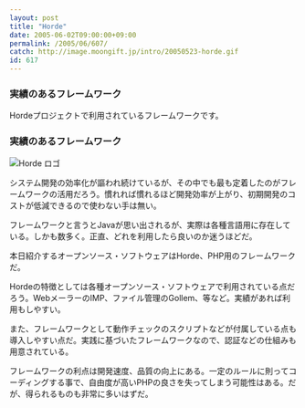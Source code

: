 ```yaml
---
layout: post
title: "Horde"
date: 2005-06-02T09:00:00+09:00
permalink: /2005/06/607/
catch: http://image.moongift.jp/intro/20050523-horde.gif
id: 617
---
```

### 実績のあるフレームワーク
  
Hordeプロジェクトで利用されているフレームワークです。  
<!--more-->  

### 実績のあるフレームワーク
  

![Horde ロゴ](http://image.moongift.jp/intro/20050523-horde.gif "Horde ロゴ")

  

システム開発の効率化が謳われ続けているが、その中でも最も定着したのがフレームワークの活用だろう。慣れれば慣れるほど開発効率が上がり、初期開発のコストが低減できるので使わない手は無い。

  

フレームワークと言うとJavaが思い出されるが、実際は各種言語用に存在している。しかも数多く。正直、どれを利用したら良いのか迷うほどだ。

  

本日紹介するオープンソース・ソフトウェアはHorde、PHP用のフレームワークだ。

  

Hordeの特徴としては各種オープンソース・ソフトウェアで利用されている点だろう。WebメーラーのIMP、ファイル管理のGollem、等など。実績があれば利用もしやすい。

  

また、フレームワークとして動作チェックのスクリプトなどが付属している点も導入しやすい点だ。実践に基づいたフレームワークなので、認証などの仕組みも用意されている。

  

フレームワークの利点は開発速度、品質の向上にある。一定のルールに則ってコーディングする事で、自由度が高いPHPの良さを失ってしまう可能性はある。だが、得られるものも非常に多いはずだ。

